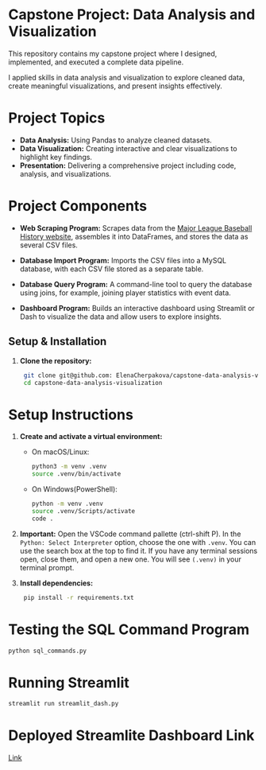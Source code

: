 # Capstone Project: Data Analysis and Visualization

This repository contains my capstone project where I designed, implemented, and executed a complete data pipeline.

I applied skills in data analysis and visualization to explore cleaned data, create meaningful visualizations, and present insights effectively.

# Project Topics

- **Data Analysis:** Using Pandas to analyze cleaned datasets.
- **Data Visualization:** Creating interactive and clear visualizations to highlight key findings.
- **Presentation:** Delivering a comprehensive project including code, analysis, and visualizations.

# Project Components

- **Web Scraping Program:**
    Scrapes data from the [Major League Baseball History website](https://www.baseball-almanac.com/yearmenu.shtml), assembles it into DataFrames, and stores the data as several CSV files.

- **Database Import Program:**
   Imports the CSV files into a MySQL database, with each CSV file stored as a separate table.

- **Database Query Program:**
   A command-line tool to query the database using joins, for example, joining player statistics with event data.

- **Dashboard Program:**
   Builds an interactive dashboard using Streamlit or Dash to visualize the data and allow users to explore insights.

## Setup & Installation

1. **Clone the repository:**

   ```bash
    git clone git@github.com: ElenaCherpakova/capstone-data-analysis-visualization.git
    cd capstone-data-analysis-visualization

# Setup Instructions

1. **Create and activate a virtual environment:**

   - On macOS/Linux:

        ```bash
        python3 -m venv .venv
        source .venv/bin/activate
        ```

    - On Windows(PowerShell):

        ```bash
        python -m venv .venv
        source .venv/Scripts/activate
        code .
        ```
2. **Important:** Open the VSCode command pallette (ctrl-shift P).  In the `Python: Select Interpreter` option, choose the one with `.venv`.  You can use the search box at the top to find it.  If you have any terminal sessions open, close them, and open a new one.  You will see `(.venv)` in your terminal prompt.

3. **Install dependencies:**

   ```bash
    pip install -r requirements.txt
    ```

# Testing the SQL Command Program

```bash
python sql_commands.py
```
# Running Streamlit
```bash
streamlit run streamlit_dash.py 
```
# Deployed Streamlite Dashboard Link
[Link](https://data-analysis-visualization-elena-cherpakova.streamlit.app)